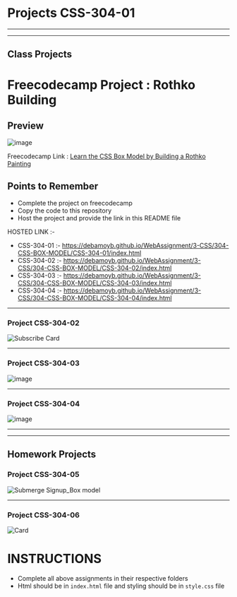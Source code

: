 # Projects CSS-304-01

<hr>
<hr>

## Class Projects

# Freecodecamp Project : Rothko Building

## Preview

![image](./Images/Screenshot%202022-09-21%20at%204.58.18%20PM.png)

Freecodecamp Link : [Learn the CSS Box Model by Building a Rothko Painting](https://www.freecodecamp.org/learn/2022/responsive-web-design/learn-css-colors-by-building-a-set-of-colored-markers/step-1)

## Points to Remember

- Complete the project on freecodecamp
- Copy the code to this repository
- Host the project and provide the link in this README file

HOSTED LINK :-

- CSS-304-01 :- https://debamoyb.github.io/WebAssignment/3-CSS/304-CSS-BOX-MODEL/CSS-304-01/index.html
- CSS-304-02 :- https://debamoyb.github.io/WebAssignment/3-CSS/304-CSS-BOX-MODEL/CSS-304-02/index.html
- CSS-304-03 :- https://debamoyb.github.io/WebAssignment/3-CSS/304-CSS-BOX-MODEL/CSS-304-03/index.html
- CSS-304-04 :- https://debamoyb.github.io/WebAssignment/3-CSS/304-CSS-BOX-MODEL/CSS-304-04/index.html

<hr>

### Project CSS-304-02

![Subscribe Card](https://user-images.githubusercontent.com/113756096/192524752-74a23df5-bf62-4381-a77f-98b1b82d9da1.png)

<hr>

### Project CSS-304-03

![image](https://user-images.githubusercontent.com/113756096/192526999-b48251c5-a39e-4d08-95b2-d8b57c297d84.png)

<hr>

### Project CSS-304-04

![image](https://user-images.githubusercontent.com/113756096/192527908-b3f001be-1d53-4827-ab6e-a9b8e0dd6133.png)

<hr>
<hr>

## Homework Projects

### Project CSS-304-05

![Submerge Signup_Box model](https://user-images.githubusercontent.com/113756096/192528710-2147b977-daa3-4f2c-a25b-57fe46243e66.png)

<hr>

### Project CSS-304-06

![Card](https://user-images.githubusercontent.com/113756096/192528993-fe0d0e1a-2632-4f78-88f6-8004e0380c35.png)

# INSTRUCTIONS

- Complete all above assignments in their respective folders
- Html should be in `index.html` file and styling should be in `style.css` file
